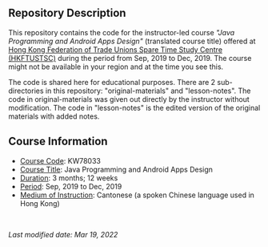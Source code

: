 <!-- This is a README file for an instuctor-led course. -->

## Repository Description

This repository contains the code for the instructor-led course *"Java Programming and Android Apps Design"* (translated course title) offered at [Hong Kong Federation of Trade Unions Spare Time Study Centre (HKFTUSTSC)](https://www.hkftustsc.org/info/index2.html) during the period from Sep, 2019 to Dec, 2019. The course might not be available in your region and at the time you see this. 

The code is shared here for educational purposes. There are 2 sub-directories in this repository: "original-materials" and "lesson-notes". The code in original-materials was given out directly by the instructor without modification. The code in "lesson-notes" is the edited version of the original materials with added notes. 

## Course Information

- <ins>Course Code</ins>: KW78033
- <ins>Course Title</ins>: Java Programming and Android Apps Design
- <ins>Duration</ins>: 3 months; 12 weeks 
- <ins>Period</ins>: Sep, 2019 to Dec, 2019
- <ins>Medium of Instruction</ins>: Cantonese (a spoken Chinese language used in Hong Kong) 

<br />

*Last modified date: Mar 19, 2022*

